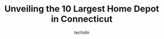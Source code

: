 ---
layout: ampstory
image: https://i0.wp.com/?resize=640,853
author: techidn
featured: false
description: Discover the impressive array of Home Depot options in Connecticut, where you can find 10 of the largest Home Depot establishments in the area. From renowned classics to hidden gems, Connect
title: Unveiling the 10 Largest Home Depot in Connecticut
cover:
   title: Unveiling the 10 Largest Home Depot in Connecticut
   subtitle: Rickpate
   background: 

pages: 
 - layout: thirds
   top: <h1>#1 The Home Depot</h1>
   bottom: "<p>Great location with a wide range of products selection. The staff is very knowledgeable and I received very helpful customer service in all the departments I visited. The</p>"
   background: https://images.unsplash.com/photo-1533998839656-76f5e4b2bccb?ixlib=rb-4.0.3&ixid=MnwxMjA3fDB8MHxwaG90by1wYWdlfHx8fGVufDB8fHx8&auto=format&fit=crop&w=640&h=853&q=80
   backgroundblur: true
 - layout: thirds
   top: <h1>#2 The Home Depot</h1>
   bottom: "<p>503 New Park Ave, West Hartford, CT 06110, United States</p>"
   background: https://images.unsplash.com/photo-1614648718611-0635f29016cb?ixlib=rb-4.0.3&ixid=MnwxMjA3fDB8MHxwaG90by1wYWdlfHx8fGVufDB8fHx8&auto=format&fit=crop&w=640&h=853&q=80
   cta:
      link: https://www.depkes.org/blog/unveiling-the-10-largest-home-depot-in-connecticut/
      text: Unveiling the 10 Largest Home Depot in Connecticut
 - layout: thirds
   top: <h1>#3 The Home Depot</h1>
   bottom: "<p>600 Connecticut Ave, Norwalk, CT 06854, United States</p>"
   background: https://images.unsplash.com/photo-1604871000636-074fa5117945?ixlib=rb-4.0.3&ixid=MnwxMjA3fDB8MHxwaG90by1wYWdlfHx8fGVufDB8fHx8&auto=format&fit=crop&w=640&h=853&q=80
   cta:
      link: https://www.depkes.org/blog/unveiling-the-10-largest-home-depot-in-connecticut/
      text: Unveiling the 10 Largest Home Depot in Connecticut
 - layout: thirds
   top: <h1>#4 The Home Depot</h1>
   bottom: "<p>115 Putnam Blvd, Glastonbury, CT 06033, United States</p>"
   background: https://images.unsplash.com/photo-1553949345-eb786bb3f7ba?ixlib=rb-4.0.3&ixid=MnwxMjA3fDB8MHxwaG90by1wYWdlfHx8fGVufDB8fHx8&auto=format&fit=crop&w=640&h=853&q=80
   cta:
      link: https://www.depkes.org/blog/unveiling-the-10-largest-home-depot-in-connecticut/
      text: Unveiling the 10 Largest Home Depot in Connecticut
 - layout: thirds
   top: <h1>#5 The Home Depot</h1>
   bottom: "<p>350 Barnum Avenue Cutoff, Stratford, CT 06614, United States</p>"
   background: https://images.unsplash.com/photo-1608501821300-4f99e58bba77?ixlib=rb-4.0.3&ixid=MnwxMjA3fDB8MHxwaG90by1wYWdlfHx8fGVufDB8fHx8&auto=format&fit=crop&w=640&h=853&q=80
   cta:
      link: https://www.depkes.org/blog/unveiling-the-10-largest-home-depot-in-connecticut/
      text: Unveiling the 10 Largest Home Depot in Connecticut
 - layout: thirds
   top: <h1>#6 The Home Depot</h1>
   bottom: "<p>1925 W Main St, Stamford, CT 06902, United States</p>"
   background: https://images.unsplash.com/photo-1567095761054-7a02e69e5c43?ixlib=rb-4.0.3&ixid=MnwxMjA3fDB8MHxwaG90by1wYWdlfHx8fGVufDB8fHx8&auto=format&fit=crop&w=640&h=853&q=80
   cta:
      link: https://www.depkes.org/blog/unveiling-the-10-largest-home-depot-in-connecticut/
      text: Unveiling the 10 Largest Home Depot in Connecticut
 - layout: thirds
   top: <h1>#7 The Home Depot</h1>
   bottom: "<p>440 Boston Post Rd, Orange, CT 06477, United States</p>"
   background: https://images.unsplash.com/photo-1632260260864-caf7fde5ec36?ixlib=rb-4.0.3&ixid=MnwxMjA3fDB8MHxwaG90by1wYWdlfHx8fGVufDB8fHx8&auto=format&fit=crop&w=640&h=853&q=80
   cta:
      link: https://www.depkes.org/blog/unveiling-the-10-largest-home-depot-in-connecticut/
      text: Unveiling the 10 Largest Home Depot in Connecticut
 - layout: thirds
   middle: Continue reading...
   background: https://images.unsplash.com/photo-1546497974-b213c9efb599?ixlib=rb-4.0.3&ixid=MnwxMjA3fDB8MHxwaG90by1wYWdlfHx8fGVufDB8fHx8&auto=format&fit=crop&w=640&h=853&q=80
   cta:
      link: https://www.depkes.org/blog/unveiling-the-10-largest-home-depot-in-connecticut/
      text: Unveiling the 10 Largest Home Depot in Connecticut
      
---